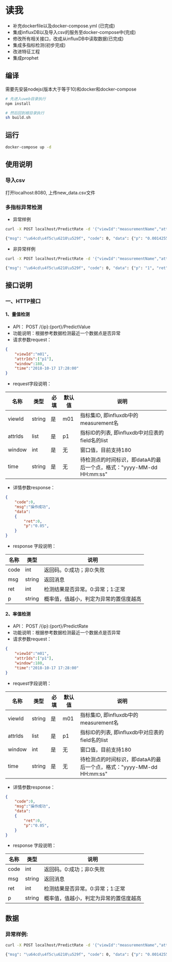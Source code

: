 # 读我

- 补充dockerfile以及docker-compose.yml (已完成)
- 集成influxDB以及导入csv的服务至docker-compose中(完成)
- 修改所有相关接口，改成从influxDB中读取数据(已完成)
- 集成多指标检测(初步完成)
- 改进特征工程
- 集成prophet

## 编译
需要先安装nodejs(版本大于等于10)和docker和docker-compose
```bash
# 先进入uweb目录执行
npm install

# 然后回到根目录执行
sh build.sh
```

## 运行
```bash
docker-compose up -d
```

## 使用说明

### 导入csv
打开localhost:8080, 上传new_data.csv文件

### 多指标异常检测

- 异常样例
```bash
curl -X POST localhost/PredictRate -d '{"viewId":"measurementName","attrIds":["p1","p2","p3","p4","p5"], "window":180, "time":"2016-10-18 02:28:00"}'

{"msg": "\u64cd\u4f5c\u6210\u529f", "code": 0, "data": {"p": "0.0014255302", "ret": 0}}
```

- 非异常样例
```bash
curl -X POST localhost/PredictRate -d '{"viewId":"measurementName","attrIds":["p1","p2","p3","p4","p5"], "window":180, "time":"2016-10-16 02:28:00"}'

{"msg": "\u64cd\u4f5c\u6210\u529f", "code": 0, "data": {"p": "1", "ret": 1}}
```

## 接口说明

### 一、HTTP接口

#### 1、量值检测

* API： POST /{ip}:{port}/PredictValue
* 功能说明：根据参考数据检测最近一个数据点是否异常
* 请求参数request：
	
```json
{
    "viewId":"m01",
    "attrIds":["p1"],
    "window":180,
    "time":"2018-10-17 17:28:00"
}
```

* request字段说明：

| 名称  | 类型 |必填| 默认值 | 说明 |
| --- | --- | --- |---- | --- |
| viewId| string| 是|m01|指标集ID, 即influxdb中的measurement名 |
| attrIds| list | 是| p1|指标ID的列表, 即influxdb中对应表的field名的list |
| window|  int| 是| 无|窗口值，目前支持180|
| time|  string| 是| 无|待检测点的时间标识，即dataA的最后一个点，格式："yyyy-MM-dd HH:mm:ss"|


* 详情参数response：
```json
{
    "code":0,
    "msg":"操作成功",
    "data":
    {
        "ret":0,
        "p":"0.05",
    }
}
```

* response 字段说明：

| 名称  | 类型  | 说明 |
|---|---|---|
| code | int | 返回码。0:成功；非0:失败 |
| msg | string | 返回消息 |
| ret | int | 检测结果是否异常。0:异常；1:正常 |
| p | string | 概率值，值越小，判定为异常的置信度越高 |

#### 2、率值检测

* API： POST /{ip}:{port}/PredictRate
* 功能说明：根据参考数据检测最近一个数据点是否异常
* 请求参数request：
	
```json
{
    "viewId":"m01",
    "attrIds":["p1"],
    "window":180,
    "time":"2018-10-17 17:28:00"
}
```

* request字段说明：

| 名称  | 类型 |必填| 默认值 | 说明 |
| --- | --- | --- |---- | --- |
| viewId| string| 是|m01|指标集ID, 即influxdb中的measurement名 |
| attrIds| list| 是| p1|指标ID的列表, 即influxdb中对应表的field名的list |
| window|  int| 是| 无|窗口值，目前支持180|
| time|  string| 是| 无|待检测点的时间标识，即dataA的最后一个点，格式："yyyy-MM-dd HH:mm:ss"|


* 详情参数response：
```json
{
    "code":0,
    "msg":"操作成功",
    "data":
    {
        "ret":0,
        "p":"0.05",
    }
}
```

* response 字段说明：

| 名称  | 类型  | 说明 |
|---|---|---|
| code | int | 返回码。0:成功；非0:失败 |
| msg | string | 返回消息 |
| ret | int | 检测结果是否异常。0:异常；1:正常 |
| p | string | 概率值，值越小，判定为异常的置信度越高 |

## 数据

### 异常样例:

```bash
curl -X POST localhost/PredictRate -d '{"viewId":"measurementName","attrIds":["p1","p2","p3","p4","p5"], "window":180, "time":"2016-10-18 02:28:00"}'

{"msg": "\u64cd\u4f5c\u6210\u529f", "code": 0, "data": {"p": "0.0014255302", "ret": 0}}

```